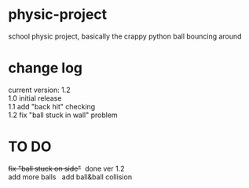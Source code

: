 # physic-project
school physic project, basically the crappy python ball bouncing around

# change log
current version: 1.2  
1.0 initial release  
1.1 add "back hit" checking  
1.2 fix "ball stuck in wall" problem   

# TO DO
~~fix "ball stuck on side"~~  done ver 1.2  
add more balls  
add ball&ball collision  
